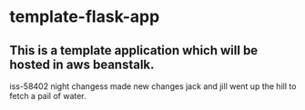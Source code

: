 # template-flask-app

## This is a template application which will be hosted in aws beanstalk. 
iss-58402
night changess
made new changes
jack and jill went up the hill to fetch a pail of water.
